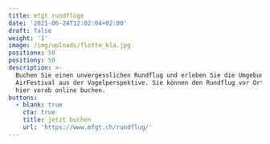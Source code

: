 ```yaml
---
title: mfgt rundflüge
date: '2021-06-24T12:02:04+02:00'
draft: false
weight: '1'
image: /img/uploads/flotte_kla.jpg
positionx: 50
positiony: 50
description: >-
  Buchen Sie einen unvergesslichen Rundflug und erleben Sie die Umgebung und das
  AirFestival aus der Vogelperspektive. Sie können den Rundflug vor Ort oder
  hier vorab online buchen.
buttons:
  - blank: true
    cta: true
    title: jetzt buchen
    url: 'https://www.mfgt.ch/rundflug/'
---
```


